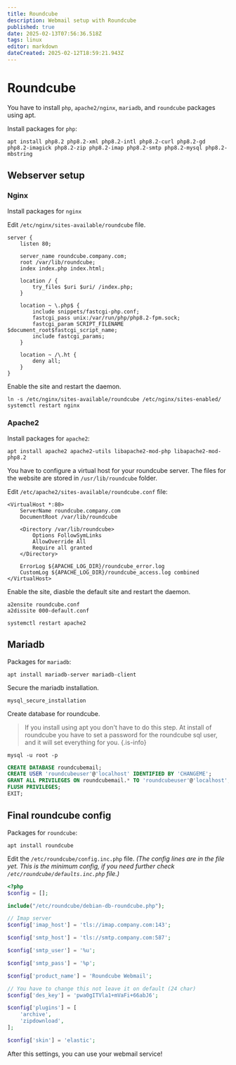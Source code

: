 ```yaml
---
title: Roundcube
description: Webmail setup with Roundcube
published: true
date: 2025-02-13T07:56:36.518Z
tags: linux
editor: markdown
dateCreated: 2025-02-12T18:59:21.943Z
---
```


# Roundcube

You have to install `php`, `apache2/nginx`, `mariadb`, and `roundcube` packages using apt.

Install packages for `php`:

```
apt install php8.2 php8.2-xml php8.2-intl php8.2-curl php8.2-gd php8.2-imagick php8.2-zip php8.2-imap php8.2-smtp php8.2-mysql php8.2-mbstring
```

## Webserver setup

### Nginx

Install packages for `nginx`


Edit `/etc/nginx/sites-available/roundcube` file.

```
server {  
    listen 80;  
    
    server_name roundcube.company.com;  
    root /var/lib/roundcube;  
    index index.php index.html;  
    
    location / {  
        try_files $uri $uri/ /index.php;  
    }  
    
    location ~ \.php$ {  
        include snippets/fastcgi-php.conf;  
        fastcgi_pass unix:/var/run/php/php8.2-fpm.sock;  
        fastcgi_param SCRIPT_FILENAME $document_root$fastcgi_script_name;  
        include fastcgi_params;  
    }  
    
    location ~ /\.ht {  
        deny all;  
    }  
}  
```

Enable the site and restart the daemon.

```
ln -s /etc/nginx/sites-available/roundcube /etc/nginx/sites-enabled/  
systemctl restart nginx  
```

### Apache2


Install packages for `apache2`:

```
apt install apache2 apache2-utils libapache2-mod-php libapache2-mod-php8.2
```

You have to configure a virtual host for your roundcube server. The files for the website are stored in `/usr/lib/roundcube` folder.


Edit `/etc/apache2/sites-available/roundcube.conf` file:
```
<VirtualHost *:80>  
    ServerName roundcube.company.com 
    DocumentRoot /var/lib/roundcube  
    
    <Directory /var/lib/roundcube>  
        Options FollowSymLinks  
        AllowOverride All  
        Require all granted  
    </Directory>  
    
    ErrorLog ${APACHE_LOG_DIR}/roundcube_error.log  
    CustomLog ${APACHE_LOG_DIR}/roundcube_access.log combined  
</VirtualHost>
```

Enable the site, diasble the default site and restart the daemon.

```
a2ensite roundcube.conf
a2dissite 000-default.conf

systemctl restart apache2
```


## Mariadb

Packages for `mariadb`:

```
apt install mariadb-server mariadb-client
```

Secure the mariadb installation.

```
mysql_secure_installation  
```

Create database for roundcube.

> If you install using apt you don't have to do this step. At install of roundcube you have to set a password for the roundcube sql user, and it will set everything for you.
{.is-info}

```
mysql -u root -p  
```

```SQL
CREATE DATABASE roundcubemail;  
CREATE USER 'roundcubeuser'@'localhost' IDENTIFIED BY 'CHANGEME';  
GRANT ALL PRIVILEGES ON roundcubemail.* TO 'roundcubeuser'@'localhost';  
FLUSH PRIVILEGES;  
EXIT;  
```

## Final roundcube config

Packages for `roundcube`:

```
apt install roundcube
```

Edit the `/etc/roundcube/config.inc.php` file. *(The config lines are in the file yet. This is the minimum config, if you need further check `/etc/roundcube/defaults.inc.php` file.)*

```php
<?php
$config = [];

include("/etc/roundcube/debian-db-roundcube.php");

// Imap server
$config['imap_host'] = 'tls://imap.company.com:143';

$config['smtp_host'] = 'tls://smtp.company.com:587';

$config['smtp_user'] = '%u';

$config['smtp_pass'] = '%p';

$config['product_name'] = 'Roundcube Webmail';

// You have to change this not leave it on default (24 char)
$config['des_key'] = 'pwa0gITVla1+mVaFi+66abJ6';

$config['plugins'] = [
    'archive',
    'zipdownload',
];

$config['skin'] = 'elastic';
```

After this settings, you can use your webmail service!